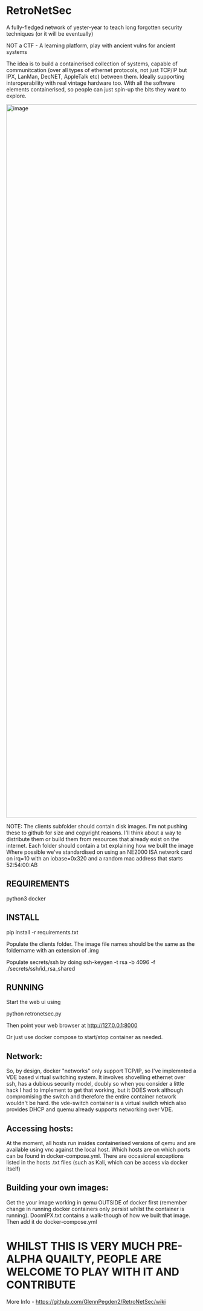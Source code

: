 # RetroNetSec
A fully-fledged network of yester-year to teach long forgotten security techniques (or it will be eventually)

NOT a CTF - A learning platform, play with ancient vulns for ancient systems

The idea is to build a containerised collection of systems, capable of communitcation (over all types of ethernet protocols, not just TCP/IP but IPX, LanMan, DecNET, AppleTalk etc) between them. Ideally supporting interoperability with real vintage hardware too. With all the software elements containerised, so people can just spin-up the bits they want to explore.

<img width="1885" alt="image" src="https://github.com/user-attachments/assets/6bb38449-0f2b-4552-8abb-63a6a009f50e">

NOTE: 
   The clients subfolder should contain disk images. I'm not pushing these to github for size and copyright reasons. I'll think about a way to distribute them or build them from resources that already exist on the internet.
   Each folder should contain a txt explaining how we built the image
   Where possible we've standardised on using an NE2000 ISA network card on irq=10 with an iobase=0x320 and a random mac address that starts 52:54:00:AB

## REQUIREMENTS

python3
docker

## INSTALL

pip install -r requirements.txt

Populate the clients folder. The image file names should be the same as the foldername with an extension of .img

Populate secrets/ssh by doing ssh-keygen -t rsa -b 4096 -f ./secrets/ssh/id_rsa_shared

## RUNNING

Start the web ui using

python retronetsec.py

Then point your web browser at http://127.0.0.1:8000

Or just use docker compose to start/stop container as needed.

## Network:

So, by design, docker "networks" only support TCP/IP, so I've implemnted a VDE based virtual switching system. It involves shovelling ethernet over ssh, has a dubious security model, doubly so when you consider a little hack I had to implement to get that working, but it DOES work although compromising the switch and therefore the entire container network wouldn't be hard. the vde-switch container is a virtual switch which also provides DHCP and quemu already supports networking over VDE. 

## Accessing hosts:

At the moment, all hosts run insides containerised versions of qemu and are available using vnc against the local host. Which hosts are on which ports can be found in docker-compose.yml. There are occasional exceptions listed in the hosts .txt files (such as Kali, which can be access via docker itself)

## Building your own images:

Get the your image working in qemu OUTSIDE of docker first (remember change in running docker containers only persist whilst the container is running). DoomIPX.txt contains a walk-though of how we built that image. Then add it do docker-compose.yml

# WHILST THIS IS VERY MUCH PRE-ALPHA QUAILTY, PEOPLE ARE WELCOME TO PLAY WITH IT AND CONTRIBUTE

More Info - https://github.com/GlennPegden2/RetroNetSec/wiki 






